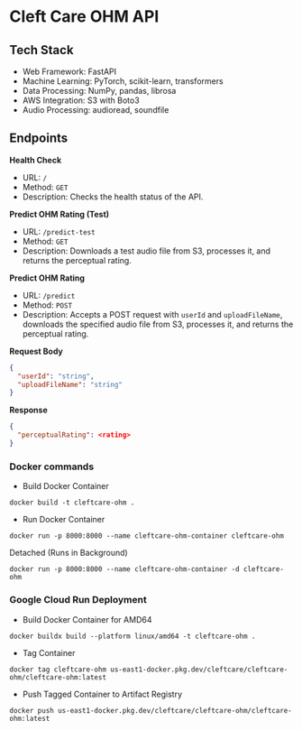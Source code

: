 # Cleft Care OHM API

## Tech Stack

- Web Framework: FastAPI
- Machine Learning: PyTorch, scikit-learn, transformers
- Data Processing: NumPy, pandas, librosa
- AWS Integration: S3 with Boto3
- Audio Processing: audioread, soundfile

## Endpoints

**Health Check**

- URL: `/`
- Method: `GET`
- Description: Checks the health status of the API.

**Predict OHM Rating (Test)**

- URL: `/predict-test`
- Method: `GET`
- Description: Downloads a test audio file from S3, processes it, and returns the perceptual rating.

**Predict OHM Rating**

- URL: `/predict`
- Method: `POST`
- Description: Accepts a POST request with `userId` and `uploadFileName`, downloads the specified audio file from S3, processes it, and returns the perceptual rating.

**Request Body**

```json
{
  "userId": "string",
  "uploadFileName": "string"
}
```

**Response**

```json
{
  "perceptualRating": <rating>
}
```

### Docker commands

- Build Docker Container

```shell
docker build -t cleftcare-ohm .
```

- Run Docker Container

```shell
docker run -p 8000:8000 --name cleftcare-ohm-container cleftcare-ohm
```

Detached (Runs in Background)

```shell
docker run -p 8000:8000 --name cleftcare-ohm-container -d cleftcare-ohm
```

### Google Cloud Run Deployment

- Build Docker Container for AMD64

```shell
docker buildx build --platform linux/amd64 -t cleftcare-ohm .
```

- Tag Container

```shell
docker tag cleftcare-ohm us-east1-docker.pkg.dev/cleftcare/cleftcare-ohm/cleftcare-ohm:latest
```

- Push Tagged Container to Artifact Registry

```shell
docker push us-east1-docker.pkg.dev/cleftcare/cleftcare-ohm/cleftcare-ohm:latest
```
